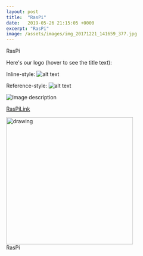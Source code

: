 ```yaml
---
layout: post
title:  "RasPi"
date:   2019-05-26 21:15:05 +0000
excerpt: "RasPi"
image: /assets/images/img_20171221_141659_377.jpg
---
```

RasPi



Here's our logo (hover to see the title text):

Inline-style: 
![alt text](https://tinyurl.com/y47ef33r "Logo Title Text 1")

Reference-style: 
![alt text][logo]

[logo]: https://tinyurl.com/y47ef33r "Logo Title Text 2"






![Image description](https://tinyurl.com/y47ef33r)

 [RasPiLink][gallery-link]

<div class="center">
<img src="/assets/images/SmallPic.png" alt="drawing" width="340"/>
</div>
<div class="center">
RasPi</div>



[gallery-link]: https://tinyurl.com/y47ef33r



